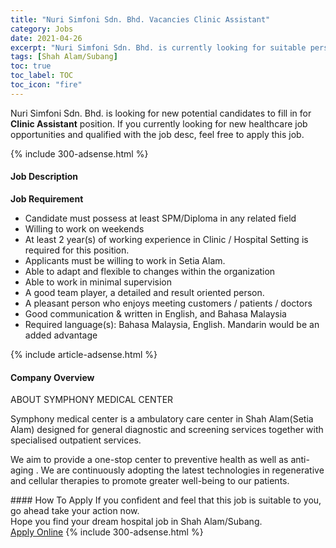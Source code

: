 ```yaml
---
title: "Nuri Simfoni Sdn. Bhd. Vacancies Clinic Assistant" 
category: Jobs 
date: 2021-04-26 
excerpt: "Nuri Simfoni Sdn. Bhd. is currently looking for suitable person to fill in the Clinic Assistant which positioned at Shah Alam/Subang" 
tags: [Shah Alam/Subang] 
toc: true 
toc_label: TOC 
toc_icon: "fire" 
--- 
```


<p>Nuri Simfoni Sdn. Bhd. is looking for new potential candidates to fill in for <b>Clinic Assistant</b> position. If you currently looking for new healthcare job opportunities and qualified with the job desc, feel free to apply this job.
</p>{% include 300-adsense.html %} 
<div><div><h4>Job Description</h4></div><div><div><span><div><p><strong>Job Requirement</strong></p><ul><li><span>Candidate must possess at least SPM/Diploma in any related field</span></li><li><span>Willing to work on weekends</span></li><li><span>At least 2 year(s) of working experience in Clinic / Hospital Setting is required for this position.</span></li><li><span>Applicants must be willing to work in Setia Alam.</span></li><li><span>Able to adapt and flexible to changes within the organization</span></li><li><span>Able to work in minimal supervision</span></li><li><span>A good team player, a detailed and result oriented person.</span></li><li><span>A pleasant person who enjoys meeting customers / patients / doctors</span></li><li><span>Good communication &amp; written in English, and Bahasa Malaysia</span></li><li><span>Required language(s): Bahasa Malaysia, English. Mandarin would be an added advantage</span></li></ul></div></span></div></div></div> 
{% include article-adsense.html %} 
<div><div><h4>Company Overview</h4></div><div><div><span><div><p>ABOUT SYMPHONY MEDICAL CENTER</p><p>Symphony medical center is a ambulatory care center in Shah Alam(Setia Alam) designed for general diagnostic and screening services together with specialised outpatient services.</p><p>We aim to provide a one-stop center to preventive health as well as anti-aging . We are continuously adopting the latest technologies in regenerative and cellular therapies to promote greater well-being to our patients.</p></div></span></div></div></div> 
#### How To Apply 
If you confident and feel that this job is suitable to you, go ahead take your action now. <br/> 
Hope you find your dream hospital job in Shah Alam/Subang. <br/> 
<a href="https://www.jobstreet.com.my/en/job/clinic-assistant-4548989?jobId=jobstreet-my-job-4548989" class="btn btn--warning" target="_blank" rel="nofollow noopenner">Apply Online</a> 
{% include 300-adsense.html %} 